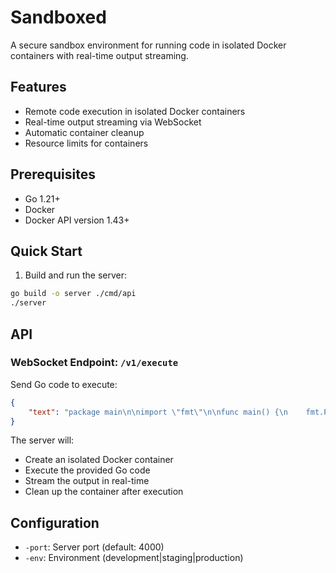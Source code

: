 # Sandboxed

A secure sandbox environment for running code in isolated Docker containers with real-time output streaming.

## Features

- Remote code execution in isolated Docker containers
- Real-time output streaming via WebSocket
- Automatic container cleanup
- Resource limits for containers

## Prerequisites

- Go 1.21+
- Docker
- Docker API version 1.43+

## Quick Start

1. Build and run the server:
```bash
go build -o server ./cmd/api
./server
```

## API

### WebSocket Endpoint: `/v1/execute`

Send Go code to execute:
```json
{
    "text": "package main\n\nimport \"fmt\"\n\nfunc main() {\n    fmt.Println(\"Hello, World!\")\n}"
}
```

The server will:
- Create an isolated Docker container
- Execute the provided Go code
- Stream the output in real-time
- Clean up the container after execution

## Configuration

- `-port`: Server port (default: 4000)
- `-env`: Environment (development|staging|production)
